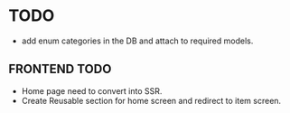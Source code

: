 # TODO

- add enum categories in the DB and attach to required models.

## FRONTEND TODO

- Home page need to convert into SSR.
- Create Reusable section for home screen and redirect to item screen.
